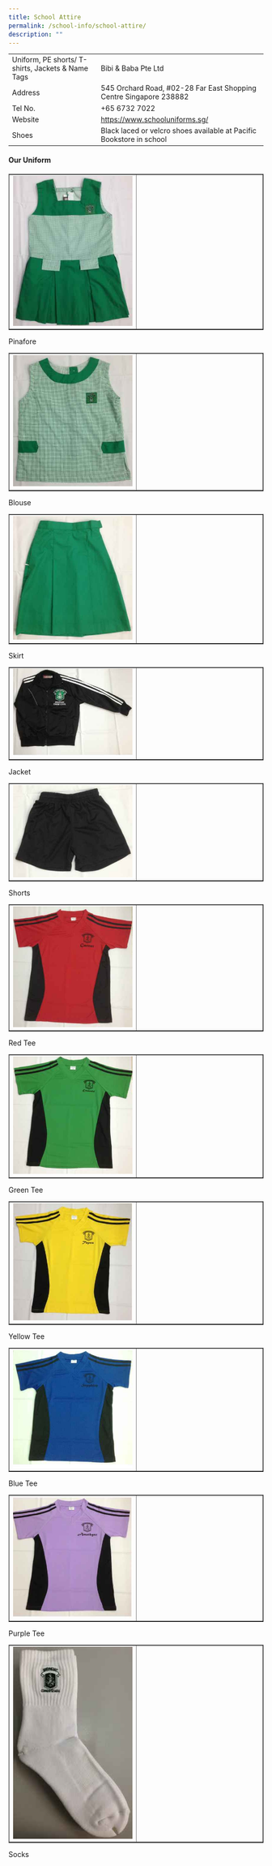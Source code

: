 ```yaml
---
title: School Attire
permalink: /school-info/school-attire/
description: ""
---
```

<table border="0">
<tbody>
<tr>
<td>Uniform, PE shorts/ T-shirts, Jackets &amp; Name Tags</td>
<td>Bibi & Baba Pte Ltd</td>
</tr>
<tr>
<td>Address</td>
<td>545 Orchard Road,
#02-28 Far East Shopping Centre
Singapore 238882</td>
</tr>
<tr>
<td>Tel No.</td>
<td>+65 6732 7022</td>
</tr>
<tr>
<td>Website</td>
<td><a href="https://www.schooluniforms.sg/" target="_blank" rel="noopener">https://www.schooluniforms.sg/</a></td>
</tr>

<tr>
<td>Shoes</td>
<td>Black laced or velcro shoes available at Pacific Bookstore in school</td>
</tr>
</tbody>
</table>
<h4>Our Uniform</h4>

<table style="border-collapse: collapse; width: 100%;" border="1">
<tbody>
<tr>
<td style="width: 50%;"><img src="/images/sa1.jpg"></td>
<td style="width: 50%;">&nbsp;</td>
</tr>
</tbody>
</table>
<p>Pinafore</p>
<table style="border-collapse: collapse; width: 100%;" border="1">
<tbody>
<tr>
<td style="width: 50%;"><img src="/images/sa2.jpg"></td>
<td style="width: 50%;">&nbsp;</td>
</tr>
</tbody>
</table>
<p>Blouse</p>
<table style="border-collapse: collapse; width: 100%;" border="1">
<tbody>
<tr>
<td style="width: 50%;"><img src="/images/sa3.jpg"></td>
<td style="width: 50%;">&nbsp;</td>
</tr>
</tbody>
</table>
<p>Skirt</p>
<table style="border-collapse: collapse; width: 100%;" border="1">
<tbody>
<tr>
<td style="width: 50%;"><img src="/images/sa4.jpg"></td>
<td style="width: 50%;">&nbsp;</td>
</tr>
</tbody>
</table>
<p>Jacket</p>
<table style="border-collapse: collapse; width: 100%;" border="1">
<tbody>
<tr>
<td style="width: 50%;"><img src="/images/sa5.jpg"></td>
<td style="width: 50%;">&nbsp;</td>
</tr>
</tbody>
</table>
<p>Shorts</p>
<table style="border-collapse: collapse; width: 100%;" border="1">
<tbody>
<tr>
<td style="width: 50%;"><img src="/images/sa6.jpg"></td>
<td style="width: 50%;">&nbsp;</td>
</tr>
</tbody>
</table>
<p>Red Tee</p>
<table style="border-collapse: collapse; width: 100%;" border="1">
<tbody>
<tr>
<td style="width: 50%;"><img src="/images/sa7.jpg"></td>
<td style="width: 50%;">&nbsp;</td>
</tr>
</tbody>
</table>
<p>Green Tee</p>
<table style="border-collapse: collapse; width: 100%;" border="1">
<tbody>
<tr>
<td style="width: 50%;"><img src="/images/sa8.jpg"></td>
<td style="width: 50%;">&nbsp;</td>
</tr>
</tbody>
</table>
<p>Yellow Tee</p>
<table style="border-collapse: collapse; width: 100%;" border="1">
<tbody>
<tr>
<td style="width: 50%;"><img src="/images/sa9.jpg"></td>
<td style="width: 50%;">&nbsp;</td>
</tr>
</tbody>
</table>
<p>Blue Tee</p>
<table style="border-collapse: collapse; width: 100%;" border="1">
<tbody>
<tr>
<td style="width: 50%;"><img src="/images/sa10.jpg"></td>
<td style="width: 50%;">&nbsp;</td>
</tr>
</tbody>
</table>
<p>Purple Tee</p>
<table style="border-collapse: collapse; width: 100%;" border="1">
<tbody>
<tr>
<td style="width: 50%;"><img src="/images/sa11.jpg"></td>
<td style="width: 50%;">&nbsp;</td>
</tr>
</tbody>
</table>
<p>Socks</p>